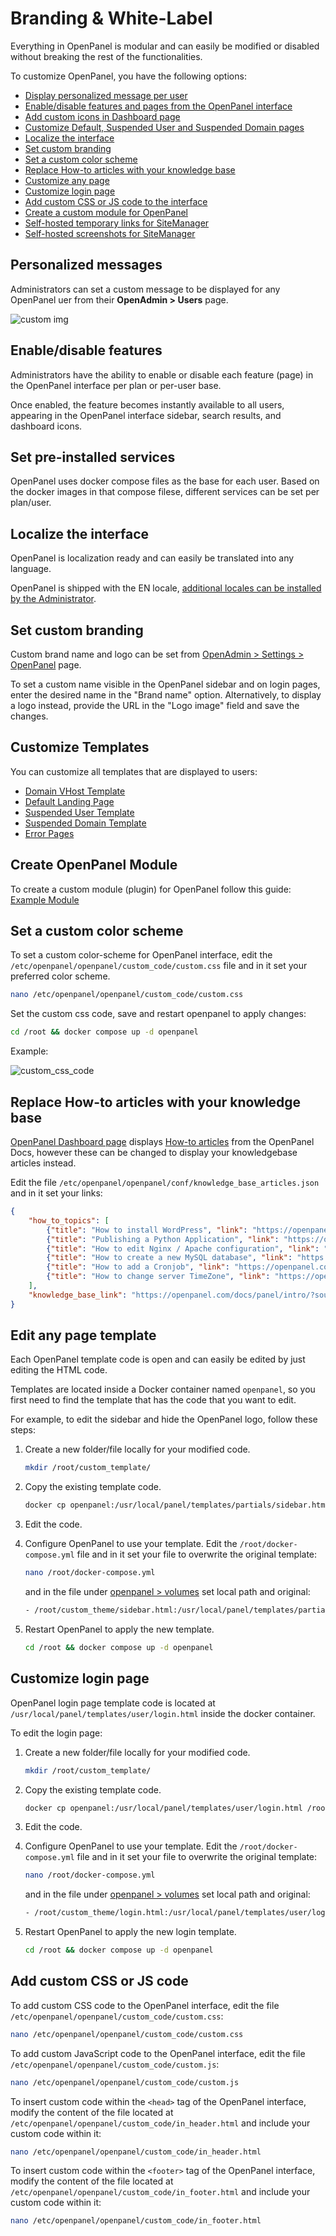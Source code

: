 # Branding & White-Label

Everything in OpenPanel is modular and can easily be modified or disabled without breaking the rest of the functionalities.

To customize OpenPanel, you have the following options:

- [Display personalized message per user](#personalized-messages)
- [Enable/disable features and pages from the OpenPanel interface](#enabledisable-features)
- [Add custom icons in Dashboard page](/docs/articles/dev-experience/add-custom-icons-in-openpanel-dashboard)
- [Customize Default, Suspended User and Suspended Domain pages](@customize-templates)
- [Localize the interface](#localize-the-interface)
- [Set custom branding](#set-custom-branding)
- [Set a custom color scheme](#set-a-custom-color-scheme)
- [Replace How-to articles with your knowledge base](#replace-how-to-articles-with-your-knowledge-base)
- [Customize any page](#edit-any-page-template)
- [Customize login page](#customize-login-page)
- [Add custom CSS or JS code to the interface](#create-custom-pages)
- [Create a custom module for OpenPanel](#create-custom-module)
- [Self-hosted temporary links for SiteManager](/docs/articles/dev-experience/selfhosted-temporary-links-api/)
- [Self-hosted screenshots for SiteManager](/docs/articles/dev-experience/selfhosted-screenshots-api/)



## Personalized messages

Administrators can set a custom message to be displayed for any OpenPanel uer from their **OpenAdmin > Users** page.

![custom img](https://i.postimg.cc/9CCgHGG2/2025-06-11-12-26.png)

## Enable/disable features

Administrators have the ability to enable or disable each feature (page) in the OpenPanel interface per plan or per-user base. 

Once enabled, the feature becomes instantly available to all users, appearing in the OpenPanel interface sidebar, search results, and dashboard icons.

## Set pre-installed services

OpenPanel uses docker compose files as the base for each user. Based on the docker images in that compose filese, different services can be set per plan/user. 


## Localize the interface

OpenPanel is localization ready and can easily be translated into any language.

OpenPanel is shipped with the EN locale, [additional locales can be installed by the Administrator](https://dev.openpanel.com/localization.html#How-to-translate).


## Set custom branding

Custom brand name and logo can be set from [OpenAdmin > Settings > OpenPanel](/docs/admin/settings/openpanel/#branding) page.

To set a custom name visible in the OpenPanel sidebar and on login pages, enter the desired name in the "Brand name" option. Alternatively, to display a logo instead, provide the URL in the "Logo image" field and save the changes.


## Customize Templates

You can customize all templates that are displayed to users:

- [Domain VHost Template](/docs/admin/services/nginx/#domain-vhost-template)
- [Default Landing Page](/docs/admin/services/nginx/#default-landing-page)
- [Suspended User Template](/docs/admin/services/nginx/#suspended-user-template)
- [Suspended Domain Template](/docs/admin/services/nginx/#suspended-domain-template)
- [Error Pages](/docs/admin/services/nginx/#error-pages)

## Create OpenPanel Module

To create a custom module (plugin) for OpenPanel follow this guide: [Example Module](https://dev.openpanel.com/modules/#Example-Module)

## Set a custom color scheme

To set a custom color-scheme for OpenPanel interface, edit the `/etc/openpanel/openpanel/custom_code/custom.css` file and in it set your preferred color scheme.

```bash
nano /etc/openpanel/openpanel/custom_code/custom.css
```

Set the custom css code, save and restart openpanel to apply changes:

```bash
cd /root && docker compose up -d openpanel
```

Example:

![custom_css_code](https://i.postimg.cc/YprhHZhg/2024-06-18-15-04.png)





## Replace How-to articles with your knowledge base

[OpenPanel Dashboard page](/docs/panel/dashboard) displays [How-to articles](/docs/panel/dashboard/#how-to-guides) from the OpenPanel Docs, however these can be changed to display your knowledgebase articles instead. 

Edit the file `/etc/openpanel/openpanel/conf/knowledge_base_articles.json` and in it set your links:

```json
{
    "how_to_topics": [
        {"title": "How to install WordPress", "link": "https://openpanel.com/docs/panel/applications/wordpress#install-wordpress"},
        {"title": "Publishing a Python Application", "link": "https://openpanel.com/docs/panel/applications/pm2#python-applications"},
        {"title": "How to edit Nginx / Apache configuration", "link": "https://openpanel.com/docs/panel/advanced/server_settings#nginx--apache-settings"},
        {"title": "How to create a new MySQL database", "link": "https://openpanel.com/docs/panel/databases/#create-a-mysql-database"},
        {"title": "How to add a Cronjob", "link": "https://openpanel.com/docs/panel/advanced/cronjobs#add-a-cronjob"},
        {"title": "How to change server TimeZone", "link": "https://openpanel.com/docs/panel/advanced/server_settings#server-time"}
    ],
    "knowledge_base_link": "https://openpanel.com/docs/panel/intro/?source=openpanel_server"
}
```


## Edit any page template

Each OpenPanel template code is open and can easily be edited by just editing the HTML code.

Templates are located inside a Docker container named `openpanel`, so you first need to find the template that has the code that you want to edit.

For example, to edit the sidebar and hide the OpenPanel logo, follow these steps:

1. Create a new folder/file locally for your modified code.
   ```bash
   mkdir /root/custom_template/
   ```
2. Copy the existing template code.
   ```bash
   docker cp openpanel:/usr/local/panel/templates/partials/sidebar.html /root/custom_template/sidebar.html
   ```
3. Edit the code.

4. Configure OpenPanel to use your template.
   Edit the `/root/docker-compose.yml` file and in it set your file to overwrite the original template:
   ```bash
   nano /root/docker-compose.yml
   ```
   and in the file under [openpanel > volumes](https://github.com/stefanpejcic/openpanel-configuration/blob/180c781bfb7122c354fd339fbee43c1ce6ec017f/docker/compose/new-docker-compose.yml#L31) set local path and original:
   ```bash
   - /root/custom_theme/sidebar.html:/usr/local/panel/templates/partials/sidebar.html
   ```
6. Restart OpenPanel to apply the new template.
   ```bash
   cd /root && docker compose up -d openpanel
   ```


## Customize login page


OpenPanel login page template code is located at `/usr/local/panel/templates/user/login.html` inside the docker container.

To edit the login page:

1. Create a new folder/file locally for your modified code.
   ```bash
   mkdir /root/custom_template/
   ```
2. Copy the existing template code.
   ```bash
   docker cp openpanel:/usr/local/panel/templates/user/login.html /root/custom_template/login.html
   ```
3. Edit the code.

4. Configure OpenPanel to use your template.
   Edit the `/root/docker-compose.yml` file and in it set your file to overwrite the original template:
   ```bash
   nano /root/docker-compose.yml
   ```
   and in the file under [openpanel > volumes](https://github.com/stefanpejcic/openpanel-configuration/blob/180c781bfb7122c354fd339fbee43c1ce6ec017f/docker/compose/new-docker-compose.yml#L31) set local path and original:
   ```bash
   - /root/custom_theme/login.html:/usr/local/panel/templates/user/login.html
   ```
6. Restart OpenPanel to apply the new login template.
   ```bash
   cd /root && docker compose up -d openpanel
   ```


## Add custom CSS or JS code

To add custom CSS code to the OpenPanel interface, edit the file `/etc/openpanel/openpanel/custom_code/custom.css`:

```bash
nano /etc/openpanel/openpanel/custom_code/custom.css
```

To add custom JavaScript code to the OpenPanel interface, edit the file `/etc/openpanel/openpanel/custom_code/custom.js`:

```bash
nano /etc/openpanel/openpanel/custom_code/custom.js
```

To insert custom code within the `<head>` tag of the OpenPanel interface, modify the content of the file located at `/etc/openpanel/openpanel/custom_code/in_header.html` and include your custom code within it:

```bash
nano /etc/openpanel/openpanel/custom_code/in_header.html
```

To insert custom code within the `<footer>` tag of the OpenPanel interface, modify the content of the file located at `/etc/openpanel/openpanel/custom_code/in_footer.html` and include your custom code within it:

```bash
nano /etc/openpanel/openpanel/custom_code/in_footer.html
```

